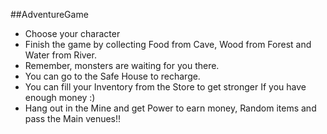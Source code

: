 ##AdventureGame
- Choose your character
- Finish the game by collecting Food from Cave, Wood from Forest and Water from River.
- Remember, monsters are waiting for you there.
- You can go to the Safe House to recharge.
- You can fill your Inventory from the Store to get stronger If you have enough money :)
- Hang out in the Mine and get Power to earn money, Random items and pass the Main venues!!
